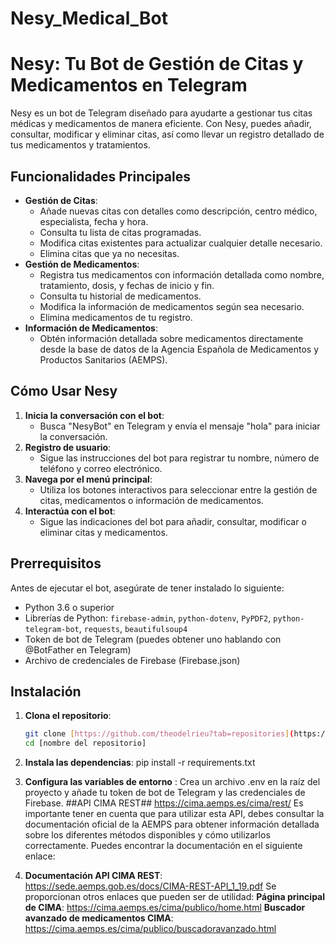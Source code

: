 # Nesy_Medical_Bot
# Nesy: Tu Bot de Gestión de Citas y Medicamentos en Telegram 

Nesy es un bot de Telegram diseñado para ayudarte a gestionar tus citas médicas y medicamentos de manera eficiente. Con Nesy, puedes añadir, consultar, modificar y eliminar citas, así como llevar un registro detallado de tus medicamentos y tratamientos.

## Funcionalidades Principales

- **Gestión de Citas**:
    - Añade nuevas citas con detalles como descripción, centro médico, especialista, fecha y hora.
    - Consulta tu lista de citas programadas.
    - Modifica citas existentes para actualizar cualquier detalle necesario.
    - Elimina citas que ya no necesitas.
- **Gestión de Medicamentos**:
    - Registra tus medicamentos con información detallada como nombre, tratamiento, dosis, y fechas de inicio y fin.
    - Consulta tu historial de medicamentos.
    - Modifica la información de medicamentos según sea necesario.
    - Elimina medicamentos de tu registro.
- **Información de Medicamentos**:
    - Obtén información detallada sobre medicamentos directamente desde la base de datos de la Agencia Española de Medicamentos y Productos Sanitarios (AEMPS).

## Cómo Usar Nesy

1. **Inicia la conversación con el bot**:
   - Busca "NesyBot" en Telegram y envía el mensaje "hola" para iniciar la conversación.
2. **Registro de usuario**:
   - Sigue las instrucciones del bot para registrar tu nombre, número de teléfono y correo electrónico.
3. **Navega por el menú principal**:
   - Utiliza los botones interactivos para seleccionar entre la gestión de citas, medicamentos o información de medicamentos.
4. **Interactúa con el bot**:
   - Sigue las indicaciones del bot para añadir, consultar, modificar o eliminar citas y medicamentos.

## Prerrequisitos

Antes de ejecutar el bot, asegúrate de tener instalado lo siguiente:

- Python 3.6 o superior
- Librerías de Python: `firebase-admin`, `python-dotenv`, `PyPDF2`, `python-telegram-bot`, `requests`, `beautifulsoup4`
- Token de bot de Telegram (puedes obtener uno hablando con @BotFather en Telegram)
- Archivo de credenciales de Firebase (Firebase.json)

## Instalación

1. **Clona el repositorio**:
   ```bash
   git clone [https://github.com/theodelrieu?tab=repositories](https://github.com/theodelrieu?tab=repositories)
   cd [nombre del repositorio]
2.  **Instala las dependencias**:
   pip install -r requirements.txt
3. **Configura las variables de entorno** :
   Crea un archivo .env en la raíz del proyecto y añade tu token de bot de Telegram y las credenciales de Firebase.
##API CIMA REST##
    https://cima.aemps.es/cima/rest/
Es importante tener en cuenta que para utilizar esta API, debes consultar la documentación oficial de la AEMPS para obtener información detallada sobre los diferentes métodos disponibles y cómo utilizarlos correctamente. Puedes encontrar la documentación en el siguiente enlace:

1. **Documentación API CIMA REST**:
https://sede.aemps.gob.es/docs/CIMA-REST-API_1_19.pdf
Se proporcionan otros enlaces que pueden ser de utilidad:
    **Página principal de CIMA**:
    https://cima.aemps.es/cima/publico/home.html
    **Buscador avanzado de medicamentos CIMA**:
    https://cima.aemps.es/cima/publico/buscadoravanzado.html

